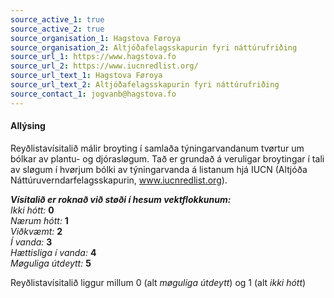 ```yaml
---
source_active_1: true
source_active_2: true
source_organisation_1: Hagstova Føroya
source_organisation_2: Altjóðafelagsskapurin fyri náttúrufriðing
source_url_1: https://www.hagstova.fo
source_url_2: https://www.iucnredlist.org/
source_url_text_1: Hagstova Føroya
source_url_text_2: Altjóðafelagsskapurin fyri náttúrufriðing
source_contact_1: jogvanb@hagstova.fo
---
```

#### Allýsing 
Reyðlistavísitalið málir broyting í samlaða týningarvandanum tvørtur um bólkar av plantu- og djórasløgum. Tað er grundað á veruligar broytingar í tali av sløgum í hvørjum bólki av týningarvanda á listanum hjá IUCN (Altjóða Náttúruverndarfelagsskapurin, www.iucnredlist.org).  

***Vísitalið er roknað við støði í hesum vektflokkunum:***  
*Ikki hótt:* **0**   
*Nærum hótt:* **1**   
*Viðkvæmt:* **2**  
*Í vanda:* **3**   
*Hættisliga í vanda:* **4**  
*Møguliga útdeytt:* **5**   

Reyðlistavísitalið liggur millum 0 (alt *møguliga útdeytt*) og 1 (alt *ikki hótt*)  
